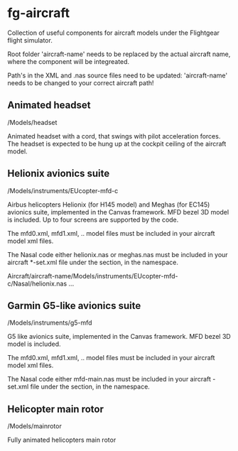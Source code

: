# fg-aircraft
Collection of useful components for aircraft models under the Flightgear flight simulator.

Root folder 'aircraft-name' needs to be replaced by the actual aircraft name, where the component will be integreated. 

Path's in the XML and .nas source files need to be updated: 'aircraft-name' needs to be changed to your correct aircraft path!

Animated headset 
----------------
/Models/headset

Animated headset with a cord, that swings with pilot acceleration forces. The headset is expected to be hung up at the cockpit ceiling of the aircraft model.

Helionix avionics suite
----------------
/Models/instruments/EUcopter-mfd-c

Airbus helicopters Helionix (for H145 model) and Meghas (for EC145) avionics suite, implemented in the Canvas framework. MFD bezel 3D model is included. Up to four screens are supported by the code.

The mfd0.xml, mfd1.xml, .. model files must be included in your aircraft model xml files.

The Nasal code either helionix.nas or meghas.nas must be included in your aircraft *-set.xml file under the <nasal> section, in the <helionix> namespace. 

<nasal>
  <helionix>
      <file>Aircraft/aircraft-name/Models/instruments/EUcopter-mfd-c/Nasal/helionix.nas</file> 
  </helionix>
  ...
</nasal>


    
  
Garmin G5-like avionics suite
----------------
/Models/instruments/g5-mfd

G5 like avionics suite, implemented in the Canvas framework. MFD bezel 3D model is included.

The mfd0.xml, mfd1.xml, .. model files must be included in your aircraft model xml files.

The Nasal code either mfd-main.nas must be included in your aircraft -set.xml file under the <nasal> section, in the <helionix> namespace. 
 

Helicopter main rotor
----------------
/Models/mainrotor

Fully animated helicopters main rotor 
